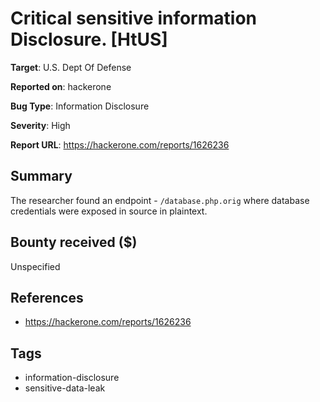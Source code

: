 # Critical sensitive information Disclosure. [HtUS]

**Target**: U.S. Dept Of Defense

**Reported on**: hackerone

**Bug Type**: Information Disclosure

**Severity**: High

**Report URL**: https://hackerone.com/reports/1626236

## Summary
The researcher found an endpoint - `/database.php.orig` where database credentials were exposed in source in plaintext.

## Bounty received ($)
Unspecified

## References
- https://hackerone.com/reports/1626236
## Tags
- information-disclosure
- sensitive-data-leak
